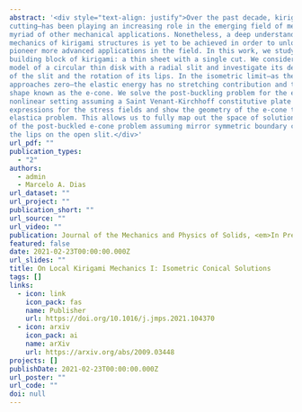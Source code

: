 ```yaml
---
abstract: '<div style="text-align: justify">Over the past decade, kirigami—the Japanese art of paper
cutting—has been playing an increasing role in the emerging field of mechanical metamatertials and a
myriad of other mechanical applications. Nonetheless, a deep understanding of the mathematics and
mechanics of kirigami structures is yet to be achieved in order to unlock their full potential to
pioneer more advanced applications in the field. In this work, we study the most fundamental geometric
building block of kirigami: a thin sheet with a single cut. We consider a reduced two-dimensional plate
model of a circular thin disk with a radial slit and investigate its deformation following the opening
of the slit and the rotation of its lips. In the isometric limit—as the thickness of the disk
approaches zero—the elastic energy has no stretching contribution and the thin sheet takes a conical
shape known as the e-cone. We solve the post-buckling problem for the e-cone in the geometrically
nonlinear setting assuming a Saint Venant-Kirchhoff constitutive plate model; we find closed-form
expressions for the stress fields and show the geometry of the e-cone to be governed by the spherical
elastica problem. This allows us to fully map out the space of solutions and investigate the stability
of the post-buckled e-cone problem assuming mirror symmetric boundary conditions on the rotation of
the lips on the open slit.</div>'
url_pdf: ""
publication_types:
  - "2"
authors:
  - admin
  - Marcelo A. Dias
url_dataset: ""
url_project: ""
publication_short: ""
url_source: ""
url_video: ""
publication: Journal of the Mechanics and Physics of Solids, <em>In Press</em>
featured: false
date: 2021-02-23T00:00:00.000Z
url_slides: ""
title: On Local Kirigami Mechanics I: Isometric Conical Solutions
tags: []
links:
  - icon: link
    icon_pack: fas
    name: Publisher
    url: https://doi.org/10.1016/j.jmps.2021.104370
  - icon: arxiv
    icon_pack: ai
    name: arXiv
    url: https://arxiv.org/abs/2009.03448
projects: []
publishDate: 2021-02-23T00:00:00.000Z
url_poster: ""
url_code: ""
doi: null
---
```

